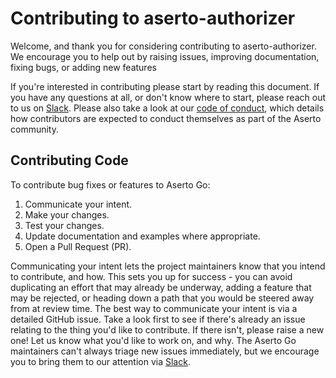 # Contributing to aserto-authorizer

Welcome, and thank you for considering contributing to aserto-authorizer. We encourage
you to help out by raising issues, improving documentation, fixing bugs, or
adding new features

If you're interested in contributing please start by reading this document. If
you have any questions at all, or don't know where to start, please reach out to
us on [Slack](https://asertocommunity.slack.com/). Please also take a look at our
[code of conduct](CODE_OF_CONDUCT.md), which details
how contributors are expected to conduct themselves as part of the Aserto community.

## Contributing Code

To contribute bug fixes or features to Aserto Go:

1. Communicate your intent.
1. Make your changes.
1. Test your changes.
1. Update documentation and examples where appropriate.
1. Open a Pull Request (PR).

Communicating your intent lets the project maintainers know that you intend
to contribute, and how. This sets you up for success - you can avoid duplicating
an effort that may already be underway, adding a feature that may be rejected,
or heading down a path that you would be steered away from at review time. The
best way to communicate your intent is via a detailed GitHub issue. Take a look
first to see if there's already an issue relating to the thing you'd like to
contribute. If there isn't, please raise a new one! Let us know what you'd like
to work on, and why. The Aserto Go maintainers can't always triage new issues
immediately, but we encourage you to bring them to our attention via
[Slack](https://asertocommunity.slack.com/).
